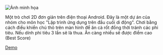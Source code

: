 ![Ảnh minh họa](https://drive.google.com/uc?export=view&id=1C1SECfobY7oq9afIlbNPBeW0-PsQbC7f)

Một trò chơi 2D đơn giản trên điện thoại Android. Đây là một dự án của nhóm cho môn học "Lập trình ứng dụng trên đầu cuối di động". 
Chơi bằng cách điều khiển chú thỏ trên màn hình để ăn cà rốt đồng thời tránh các phi tiêu. Nếu dính phi tiêu 3 lần sẽ là thua. Ăn càng nhiều sẽ được điểm cao (Best Score)

[Demo](https://drive.google.com/file/d/1IFTcTC54JMevIqVJ6lrG44Am1INzqSvm/view?usp=sharing)
